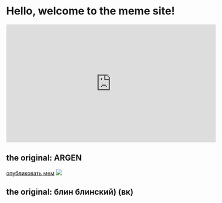 <h1>Hello, welcome to the meme site!</h1>
<iframe width="560" height="315" src="https://www.youtube.com/embed/ZoZGnrI-tDM?si=5j0oofJgxtlQuUHh&amp;start=1" title="YouTube video player" frameborder="0" allow="accelerometer; autoplay; clipboard-write; encrypted-media; gyroscope; picture-in-picture; web-share" referrerpolicy="strict-origin-when-cross-origin" allowfullscreen></iframe>
<h2>the original: ARGEN</h2>
<a href="https://memes_public123.renderforestsites.com/">опубликовать мем</a>
<img src="https://i.postimg.cc/dV4KtL3r/DO-v-RQU3ck-Y.webp ">
<h2>the original: блин блинский) (вк)</h2>